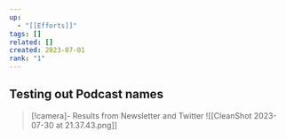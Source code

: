 ```yaml
---
up:
  - "[[Efforts]]"
tags: []
related: []
created: 2023-07-01
rank: "1"
---
```


## Testing out Podcast names

> [!camera]- Results from Newsletter and Twitter
> ![[CleanShot 2023-07-30 at 21.37.43.png]]



